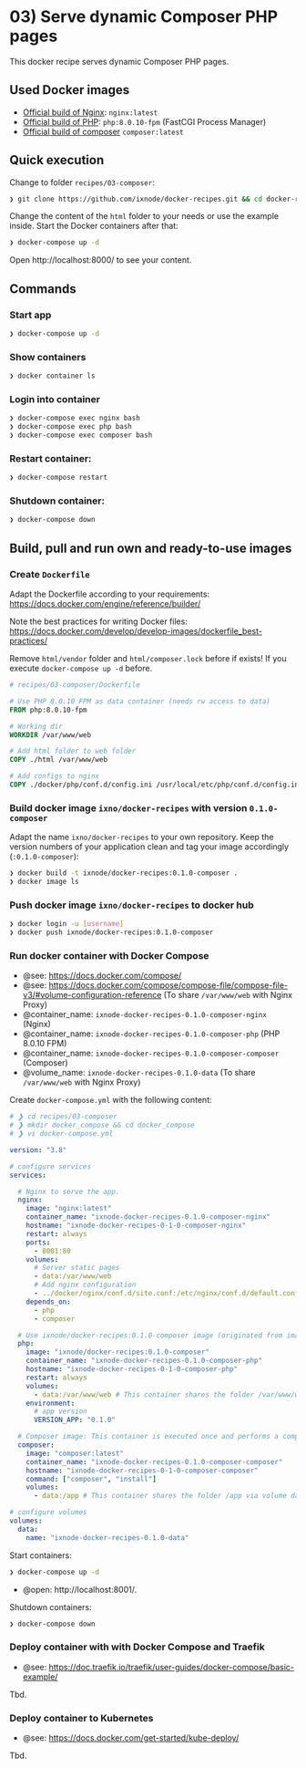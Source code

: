 # 03) Serve dynamic Composer PHP pages

This docker recipe serves dynamic Composer PHP pages.

## Used Docker images

* [Official build of Nginx](https://hub.docker.com/_/nginx): `nginx:latest`
* [Official build of PHP](https://hub.docker.com/_/php): `php:8.0.10-fpm` (FastCGI Process Manager)
* [Official build of composer](https://hub.docker.com/_/composer) `composer:latest`

## Quick execution

Change to folder `recipes/03-composer`:

```bash
❯ git clone https://github.com/ixnode/docker-recipes.git && cd docker-recipes/recipes/03-composer
```

Change the content of the `html` folder to your needs or use the example inside. Start the Docker containers after that:

```bash
❯ docker-compose up -d
```

Open http://localhost:8000/ to see your content.

## Commands

### Start app

```bash
❯ docker-compose up -d
```

### Show containers

```bash
❯ docker container ls
```

### Login into container

```bash
❯ docker-compose exec nginx bash
❯ docker-compose exec php bash
❯ docker-compose exec composer bash
```

### Restart container:

```bash
❯ docker-compose restart
```

### Shutdown container:

```bash
❯ docker-compose down
```
## Build, pull and run own and ready-to-use images

### Create `Dockerfile`

Adapt the Dockerfile according to your requirements: https://docs.docker.com/engine/reference/builder/

Note the best practices for writing Docker files: https://docs.docker.com/develop/develop-images/dockerfile_best-practices/

Remove `html/vendor` folder and `html/composer.lock` before if exists! If you execute `docker-compose up -d` before.

```dockerfile
# recipes/03-composer/Dockerfile

# Use PHP 8.0.10 FPM as data container (needs rw access to data)
FROM php:8.0.10-fpm

# Working dir
WORKDIR /var/www/web

# Add html folder to web folder
COPY ./html /var/www/web

# Add configs to nginx
COPY ./docker/php/conf.d/config.ini /usr/local/etc/php/conf.d/config.ini
```

### Build docker image `ixno/docker-recipes` with version `0.1.0-composer`

Adapt the name `ixno/docker-recipes` to your own repository.
Keep the version numbers of your application clean and tag your image accordingly (`:0.1.0-composer`):

```bash
❯ docker build -t ixnode/docker-recipes:0.1.0-composer .
❯ docker image ls
```

### Push docker image `ixno/docker-recipes` to docker hub

```bash
❯ docker login -u [username]
❯ docker push ixnode/docker-recipes:0.1.0-composer
```

### Run docker container with Docker Compose

* @see: https://docs.docker.com/compose/
* @see: https://docs.docker.com/compose/compose-file/compose-file-v3/#volume-configuration-reference (To share `/var/www/web` with Nginx Proxy)
* @container_name: `ixnode-docker-recipes-0.1.0-composer-nginx` (Nginx)
* @container_name: `ixnode-docker-recipes-0.1.0-composer-php` (PHP 8.0.10 FPM)
* @container_name: `ixnode-docker-recipes-0.1.0-composer-composer` (Composer)
* @volume_name: `ixnode-docker-recipes-0.1.0-data` (To share `/var/www/web` with Nginx Proxy)

Create `docker-compose.yml` with the following content:

```yaml
# ❯ cd recipes/03-composer
# ❯ mkdir docker_compose && cd docker_compose
# ❯ vi docker-compose.yml

version: "3.8"

# configure services
services:

  # Nginx to serve the app.
  nginx:
    image: "nginx:latest"
    container_name: "ixnode-docker-recipes-0.1.0-composer-nginx"
    hostname: "ixnode-docker-recipes-0-1-0-composer-nginx"
    restart: always
    ports:
      - 8001:80
    volumes:
      # Server static pages
      - data:/var/www/web
      # Add nginx configuration
      - ../docker/nginx/conf.d/site.conf:/etc/nginx/conf.d/default.conf
    depends_on:
      - php
      - composer

  # Use ixnode/docker-recipes:0.1.0-composer image (originated from image php:8.0.10-fpm) with the data it contains
  php:
    image: "ixnode/docker-recipes:0.1.0-composer"
    container_name: "ixnode-docker-recipes-0.1.0-composer-php"
    hostname: "ixnode-docker-recipes-0-1-0-composer-php"
    restart: always
    volumes:
      - data:/var/www/web # This container shares the folder /var/www/web via volume data, because it already exists
    environment:
      # app version
      VERSION_APP: "0.1.0"

  # Composer image: This container is executed once and performs a composer install.
  composer:
    image: "composer:latest"
    container_name: "ixnode-docker-recipes-0.1.0-composer-composer"
    hostname: "ixnode-docker-recipes-0-1-0-composer-composer"
    command: ["composer", "install"]
    volumes:
      - data:/app # This container shares the folder /app via volume data, because it already exists

# configure volumes
volumes:
  data:
    name: "ixnode-docker-recipes-0.1.0-data"
```

Start containers:

```bash
❯ docker-compose up -d
```

* @open: http://localhost:8001/.

Shutdown containers:

```bash
❯ docker-compose down 
```

### Deploy container with with Docker Compose and Traefik

* @see: https://doc.traefik.io/traefik/user-guides/docker-compose/basic-example/

Tbd.

### Deploy container to Kubernetes

* @see: https://docs.docker.com/get-started/kube-deploy/

Tbd.
